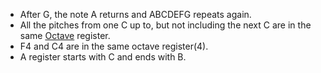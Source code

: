 - After G, the note A returns and ABCDEFG repeats again.
- All the pitches from one C up to, but not including the next C are in the same [Octave](Octave.md) register.
- F4 and C4 are in the same octave register(4).
- A register starts with C and ends with B.